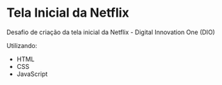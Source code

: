 # Tela Inicial da Netflix

Desafio de criação da tela inicial da Netflix - Digital Innovation One (DIO)

Utilizando:
 - HTML
 - CSS
 - JavaScript
